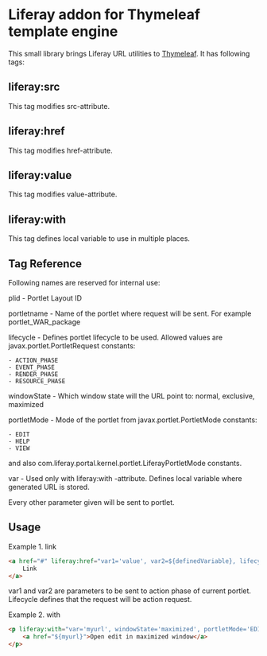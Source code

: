 Liferay addon for Thymeleaf template engine
===========================================

This small library brings Liferay URL utilities to [Thymeleaf](http://www.thymeleaf.org). It has following tags:

liferay:src
-----------

This tag modifies src-attribute.

liferay:href
------------

This tag modifies href-attribute.

liferay:value
-------------

This tag modifies value-attribute.

liferay:with
------------

This tag defines local variable to use in multiple places.

Tag Reference
-------------

Following names are reserved for internal use:

plid - Portlet Layout ID

portletname - Name of the portlet where request will be sent. For example portlet_WAR_package

lifecycle - Defines portlet lifecycle to be used. Allowed values are javax.portlet.PortletRequest constants:

    - ACTION_PHASE
    - EVENT_PHASE
    - RENDER_PHASE
    - RESOURCE_PHASE

windowState - Which window state will the URL point to: normal, exclusive, maximized

portletMode - Mode of the portlet from javax.portlet.PortletMode constants:

    - EDIT
    - HELP
    - VIEW

and also com.liferay.portal.kernel.portlet.LiferayPortletMode constants.

var - Used only with liferay:with -attribute. Defines local variable where generated URL is stored.

Every other parameter given will be sent to portlet.

Usage
-----

Example 1. link

```html
<a href="#" liferay:href="var1='value', var2=${definedVariable}, lifecycle=${T(javax.portlet.PortletRequest).ACTION_PHASE}">
    Link
</a>
```

var1 and var2 are parameters to be sent to action phase of current portlet. Lifecycle defines that the request will be action request.

Example 2. with

```html
<p liferay:with="var='myurl', windowState='maximized', portletMode='EDIT'">
    <a href="${myurl}">Open edit in maximized window</a>
</p>
```